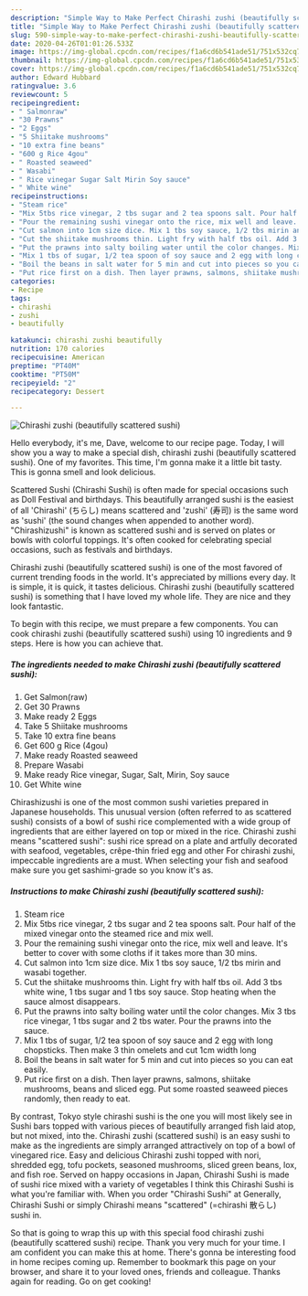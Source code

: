 ```yaml
---
description: "Simple Way to Make Perfect Chirashi zushi (beautifully scattered sushi)"
title: "Simple Way to Make Perfect Chirashi zushi (beautifully scattered sushi)"
slug: 590-simple-way-to-make-perfect-chirashi-zushi-beautifully-scattered-sushi
date: 2020-04-26T01:01:26.533Z
image: https://img-global.cpcdn.com/recipes/f1a6cd6b541ade51/751x532cq70/chirashi-zushi-beautifully-scattered-sushi-recipe-main-photo.jpg
thumbnail: https://img-global.cpcdn.com/recipes/f1a6cd6b541ade51/751x532cq70/chirashi-zushi-beautifully-scattered-sushi-recipe-main-photo.jpg
cover: https://img-global.cpcdn.com/recipes/f1a6cd6b541ade51/751x532cq70/chirashi-zushi-beautifully-scattered-sushi-recipe-main-photo.jpg
author: Edward Hubbard
ratingvalue: 3.6
reviewcount: 5
recipeingredient:
- " Salmonraw"
- "30 Prawns"
- "2 Eggs"
- "5 Shiitake mushrooms"
- "10 extra fine beans"
- "600 g Rice 4gou"
- " Roasted seaweed"
- " Wasabi"
- " Rice vinegar Sugar Salt Mirin Soy sauce"
- " White wine"
recipeinstructions:
- "Steam rice"
- "Mix 5tbs rice vinegar, 2 tbs sugar and 2 tea spoons salt. Pour half of the mixed vinegar onto the steamed rice and mix well."
- "Pour the remaining sushi vinegar onto the rice, mix well and leave. It&#39;s better to cover with some cloths if it takes more than 30 mins."
- "Cut salmon into 1cm size dice. Mix 1 tbs soy sauce, 1/2 tbs mirin and wasabi together."
- "Cut the shiitake mushrooms thin. Light fry with half tbs oil. Add 3 tbs white wine, 1 tbs sugar and 1 tbs soy sauce. Stop heating when the sauce almost disappears."
- "Put the prawns into salty boiling water until the color changes. Mix 3 tbs rice vinegar, 1 tbs sugar and 2 tbs water. Pour the prawns into the sauce."
- "Mix 1 tbs of sugar, 1/2 tea spoon of soy sauce and 2 egg with long chopsticks. Then make 3 thin omelets and cut 1cm width long"
- "Boil the beans in salt water for 5 min and cut into pieces so you can eat easily."
- "Put rice first on a dish. Then layer prawns, salmons, shiitake mushrooms, beans and sliced egg. Put some roasted seaweed pieces randomly, then ready to eat."
categories:
- Recipe
tags:
- chirashi
- zushi
- beautifully

katakunci: chirashi zushi beautifully 
nutrition: 170 calories
recipecuisine: American
preptime: "PT40M"
cooktime: "PT50M"
recipeyield: "2"
recipecategory: Dessert

---
```



![Chirashi zushi (beautifully scattered sushi)](https://img-global.cpcdn.com/recipes/f1a6cd6b541ade51/751x532cq70/chirashi-zushi-beautifully-scattered-sushi-recipe-main-photo.jpg)

Hello everybody, it's me, Dave, welcome to our recipe page. Today, I will show you a way to make a special dish, chirashi zushi (beautifully scattered sushi). One of my favorites. This time, I'm gonna make it a little bit tasty. This is gonna smell and look delicious.

Scattered Sushi (Chirashi Sushi) is often made for special occasions such as Doll Festival and birthdays. This beautifully arranged sushi is the easiest of all &#39;Chirashi&#39; (ちらし) means scattered and &#39;zushi&#39; (寿司) is the same word as &#39;sushi&#39; (the sound changes when appended to another word). &#34;Chirashizushi&#34; is known as scattered sushi and is served on plates or bowls with colorful toppings. It&#39;s often cooked for celebrating special occasions, such as festivals and birthdays.

Chirashi zushi (beautifully scattered sushi) is one of the most favored of current trending foods in the world. It's appreciated by millions every day. It is simple, it is quick, it tastes delicious. Chirashi zushi (beautifully scattered sushi) is something that I have loved my whole life. They are nice and they look fantastic.


To begin with this recipe, we must prepare a few components. You can cook chirashi zushi (beautifully scattered sushi) using 10 ingredients and 9 steps. Here is how you can achieve that.

<!--inarticleads1-->

##### The ingredients needed to make Chirashi zushi (beautifully scattered sushi):

1. Get  Salmon(raw)
1. Get 30 Prawns
1. Make ready 2 Eggs
1. Take 5 Shiitake mushrooms
1. Take 10 extra fine beans
1. Get 600 g Rice (4gou)
1. Make ready  Roasted seaweed
1. Prepare  Wasabi
1. Make ready  Rice vinegar, Sugar, Salt, Mirin, Soy sauce
1. Get  White wine


Chirashizushi is one of the most common sushi varieties prepared in Japanese households. This unusual version (often referred to as scattered sushi) consists of a bowl of sushi rice complemented with a wide group of ingredients that are either layered on top or mixed in the rice. Chirashi zushi means &#34;scattered sushi&#34;: sushi rice spread on a plate and artfully decorated with seafood, vegetables, crêpe-thin fried egg and other For chirashi zushi, impeccable ingredients are a must. When selecting your fish and seafood make sure you get sashimi-grade so you know it&#39;s as. 

<!--inarticleads2-->

##### Instructions to make Chirashi zushi (beautifully scattered sushi):

1. Steam rice
1. Mix 5tbs rice vinegar, 2 tbs sugar and 2 tea spoons salt. Pour half of the mixed vinegar onto the steamed rice and mix well.
1. Pour the remaining sushi vinegar onto the rice, mix well and leave. It&#39;s better to cover with some cloths if it takes more than 30 mins.
1. Cut salmon into 1cm size dice. Mix 1 tbs soy sauce, 1/2 tbs mirin and wasabi together.
1. Cut the shiitake mushrooms thin. Light fry with half tbs oil. Add 3 tbs white wine, 1 tbs sugar and 1 tbs soy sauce. Stop heating when the sauce almost disappears.
1. Put the prawns into salty boiling water until the color changes. Mix 3 tbs rice vinegar, 1 tbs sugar and 2 tbs water. Pour the prawns into the sauce.
1. Mix 1 tbs of sugar, 1/2 tea spoon of soy sauce and 2 egg with long chopsticks. Then make 3 thin omelets and cut 1cm width long
1. Boil the beans in salt water for 5 min and cut into pieces so you can eat easily.
1. Put rice first on a dish. Then layer prawns, salmons, shiitake mushrooms, beans and sliced egg. Put some roasted seaweed pieces randomly, then ready to eat.


By contrast, Tokyo style chirashi sushi is the one you will most likely see in Sushi bars topped with various pieces of beautifully arranged fish laid atop, but not mixed, into the. Chirashi zushi (scattered sushi) is an easy sushi to make as the ingredients are simply arranged attractively on top of a bowl of vinegared rice. Easy and delicious Chirashi zushi topped with nori, shredded egg, tofu pockets, seasoned mushrooms, sliced green beans, lox, and fish roe. Served on happy occasions in Japan, Chirashi Sushi is made of sushi rice mixed with a variety of vegetables I think this Chirashi Sushi is what you&#39;re familiar with. When you order &#34;Chirashi Sushi&#34; at Generally, Chirashi Sushi or simply Chirashi means &#34;scattered&#34; (=chirashi 散らし) sushi in. 

So that is going to wrap this up with this special food chirashi zushi (beautifully scattered sushi) recipe. Thank you very much for your time. I am confident you can make this at home. There's gonna be interesting food in home recipes coming up. Remember to bookmark this page on your browser, and share it to your loved ones, friends and colleague. Thanks again for reading. Go on get cooking!
